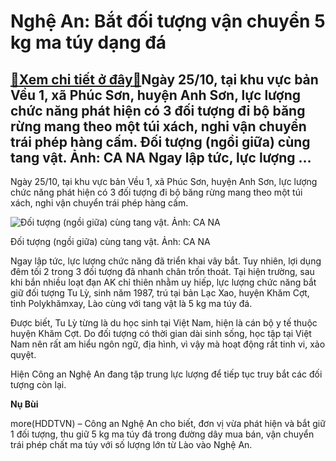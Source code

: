 Nghệ An: Bắt đối tượng vận chuyển 5 kg ma túy dạng đá
=====================================================

[:gift:Xem chi tiết ở đây:gift:](https://hddtvn.com/nghe-an-bat-doi-tuong-van-chuyen-5-kg-ma-tuy-dang-da/)Ngày 25/10, tại khu vực bản Vều 1, xã Phúc Sơn, huyện Anh Sơn, lực lượng chức năng phát hiện có 3 đối tượng đi bộ băng rừng mang theo một túi xách, nghi vận chuyển trái phép hàng cấm. Đối tượng (ngồi giữa) cùng tang vật. Ảnh: CA NA Ngay lập tức, lực lượng …
-----------------------------------------------------------------------------------------------------------------------------------------------------------------------------------------------------------------------------------------------------------------


Ngày 25/10, tại khu vực bản Vều 1, xã Phúc Sơn, huyện Anh Sơn, lực lượng chức năng phát hiện có 3 đối tượng đi bộ băng rừng mang theo một túi xách, nghi vận chuyển trái phép hàng cấm.





![Đối tượng (ngồi giữa) cùng tang vật. Ảnh: CA NA](https://hddtvn.com/wp-content/uploads/2021/01/3623_ma_tuy.jpg "Đối tượng (ngồi giữa) cùng tang vật. Ảnh: CA NA")


Đối tượng (ngồi giữa) cùng tang vật. Ảnh: CA NA



Ngay lập tức, lực lượng chức năng đã triển khai vây bắt. Tuy nhiên, lợi dụng đêm tối 2 trong 3 đối tượng đã nhanh chân trốn thoát. Tại hiện trường, sau khi bắn nhiều loạt đạn AK chỉ thiên nhằm uy hiếp, lực lượng chức năng bắt giữ đối tượng Tu Lỳ, sinh năm 1987, trú tại bản Lạc Xao, huyện Khăm Cợt, tỉnh Polykhămxay, Lào cùng với tang vật là 5 kg ma túy đá.


Được biết, Tu Lỳ từng là du học sinh tại Việt Nam, hiện là cán bộ y tế thuộc huyện Khăm Cợt. Do đối tượng có thời gian dài sinh sống, học tập tại Việt Nam nên rất am hiểu ngôn ngữ, địa hình, vì vậy mà hoạt động rất tinh vi, xảo quyệt.


Hiện Công an Nghệ An đang tập trung lực lượng để tiếp tục truy bắt các đối tượng còn lại.




**Nụ Bùi**



more(HDDTVN) – Công an Nghệ An cho biết, đơn vị vừa phát hiện và bắt giữ 1 đối tượng, thu giữ 5 kg ma túy đá trong đường dây mua bán, vận chuyển trái phép chất ma túy với số lượng lớn từ Lào vào Nghệ An.

